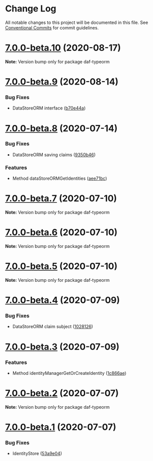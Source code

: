 # Change Log

All notable changes to this project will be documented in this file.
See [Conventional Commits](https://conventionalcommits.org) for commit guidelines.

# [7.0.0-beta.10](https://github.com/uport-project/daf/compare/v7.0.0-beta.9...v7.0.0-beta.10) (2020-08-17)

**Note:** Version bump only for package daf-typeorm





# [7.0.0-beta.9](https://github.com/uport-project/daf/compare/v7.0.0-beta.8...v7.0.0-beta.9) (2020-08-14)

### Bug Fixes

- DataStoreORM interface ([b70e44a](https://github.com/uport-project/daf/commit/b70e44ab8f37310554b90ca37bac5e33fbcfaa68))

# [7.0.0-beta.8](https://github.com/uport-project/daf/compare/v7.0.0-beta.7...v7.0.0-beta.8) (2020-07-14)

### Bug Fixes

- DataStoreORM saving claims ([9350b46](https://github.com/uport-project/daf/commit/9350b469be5ceb6081a842702ca71c443305f9b0))

### Features

- Method dataStoreORMGetIdentities ([aee71bc](https://github.com/uport-project/daf/commit/aee71bc49b11f9956b15b4e42ae4db14bf9ee03a))

# [7.0.0-beta.7](https://github.com/uport-project/daf/compare/v7.0.0-beta.6...v7.0.0-beta.7) (2020-07-10)

**Note:** Version bump only for package daf-typeorm

# [7.0.0-beta.6](https://github.com/uport-project/daf/compare/v7.0.0-beta.5...v7.0.0-beta.6) (2020-07-10)

**Note:** Version bump only for package daf-typeorm

# [7.0.0-beta.5](https://github.com/uport-project/daf/compare/v7.0.0-beta.4...v7.0.0-beta.5) (2020-07-10)

**Note:** Version bump only for package daf-typeorm

# [7.0.0-beta.4](https://github.com/uport-project/daf/compare/v7.0.0-beta.3...v7.0.0-beta.4) (2020-07-09)

### Bug Fixes

- DataStoreORM claim subject ([1028126](https://github.com/uport-project/daf/commit/1028126f1b161e456e28f48d6a5d6eee60d5fbc8))

# [7.0.0-beta.3](https://github.com/uport-project/daf/compare/v7.0.0-beta.2...v7.0.0-beta.3) (2020-07-09)

### Features

- Method identityManagerGetOrCreateIdentity ([1c866ae](https://github.com/uport-project/daf/commit/1c866aeda42d305245242e82552feb9840a4f05e))

# [7.0.0-beta.2](https://github.com/uport-project/daf/compare/v7.0.0-beta.1...v7.0.0-beta.2) (2020-07-07)

**Note:** Version bump only for package daf-typeorm

# [7.0.0-beta.1](https://github.com/uport-project/daf/compare/v6.1.1...v7.0.0-beta.1) (2020-07-07)

### Bug Fixes

- IdentityStore ([53a9e04](https://github.com/uport-project/daf/commit/53a9e04065931aac45926ce8aec2d6246850b263))
